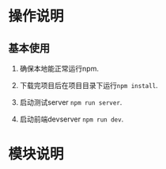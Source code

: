 # 操作说明

## 基本使用
1. 确保本地能正常运行npm.
2. 下载完项目后在项目目录下运行`npm install`.

3. 启动测试server `npm run server`.
4. 启动前端devserver `npm run dev`.


# 模块说明



